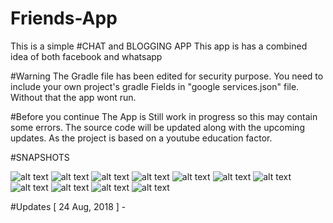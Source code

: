 # Friends-App
This is a simple #CHAT and BLOGGING APP
This app is has a combined idea of both facebook and whatsapp 

#Warning
The Gradle file has been edited for security purpose. You need to include your own project's gradle Fields in "google services.json" file. Without that the app wont run.

#Before you continue
The App is Still work in progress so this may contain some errors. The source code will be updated along with the upcoming updates. 
As the project is based on a youtube education factor.

#SNAPSHOTS 

![alt text](https://github.com/denyshubh/Friends-App/blob/master/Saved%20Pictures/Screenshot_2018-08-13-15-53-08-308_com.knstech.friendsapp2.png)
![alt text](https://github.com/denyshubh/Friends-App/blob/master/Saved%20Pictures/Screenshot_2018-08-13-15-53-14-860_com.knstech.friendsapp2.png)
![alt text](https://github.com/denyshubh/Friends-App/blob/master/Saved%20Pictures/Screenshot_2018-08-13-15-53-43-502_com.knstech.friendsapp2.png)
![alt text](https://github.com/denyshubh/Friends-App/blob/master/Saved%20Pictures/Screenshot_2018-08-13-15-57-17-433_com.knstech.friendsapp2.png)
![alt text](https://github.com/denyshubh/Friends-App/blob/master/Saved%20Pictures/Screenshot_2018-08-24-19-34-19-404_com.knstech.friendsapp2.png)
![alt text](https://github.com/denyshubh/Friends-App/blob/master/Saved%20Pictures/Screenshot_2018-08-24-19-34-01-454_com.miui.player.png)
![alt text](https://github.com/denyshubh/Friends-App/blob/master/Saved%20Pictures/Screenshot_2018-08-24-19-33-28-465_com.knstech.friendsapp2.png)
![alt text](https://github.com/denyshubh/Friends-App/blob/master/Saved%20Pictures/Screenshot_2018-08-24-19-32-30-441_com.knstech.friendsapp2.png)
![alt text](https://github.com/denyshubh/Friends-App/blob/master/Saved%20Pictures/Screenshot_2018-08-24-13-54-41-240_com.knstech.friendsapp2.png)
![alt text](https://github.com/denyshubh/Friends-App/blob/master/Saved%20Pictures/Screenshot_2018-08-13-22-52-59-146_com.knstech.friendsapp2.png)
![alt text](https://github.com/denyshubh/Friends-App/blob/master/Saved%20Pictures/Screenshot_2018-08-13-15-57-56-899_com.knstech.friendsapp2.png)


#Updates
[ 24 Aug, 2018 ] - 

